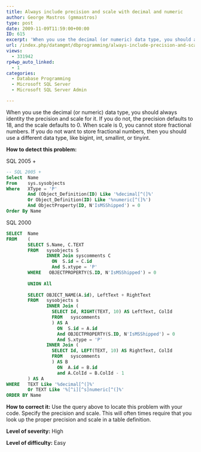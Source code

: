 ```yaml
---
title: Always include precision and scale with decimal and numeric
author: George Mastros (gmmastros)
type: post
date: 2009-11-09T11:59:00+00:00
ID: 615
excerpt: 'When you use the decimal (or numeric) data type, you should always identity the precision and scale for it.  If you do not, the precision defaults to 18, and the scale defaults to 0.  When scale is 0, you cannot store fractional numbers.  If you do not&hellip;'
url: /index.php/datamgmt/dbprogramming/always-include-precision-and-scale-with/
views:
  - 331942
rp4wp_auto_linked:
  - 1
categories:
  - Database Programming
  - Microsoft SQL Server
  - Microsoft SQL Server Admin

---
```

When you use the decimal (or numeric) data type, you should always identity the precision and scale for it. If you do not, the precision defaults to 18, and the scale defaults to 0. When scale is 0, you cannot store fractional numbers. If you do not want to store fractional numbers, then you should use a different data type, like bigint, int, smallint, or tinyint. 

**How to detect this problem:**

SQL 2005 +

```sql
-- SQL 2005 +
Select	Name 
From	sys.sysobjects  
Where	XType = 'P'
        And (Object_Definition(ID) Like '%decimal[^(]%'
        Or Object_Definition(ID) Like '%numeric[^(]%')
        And ObjectProperty(ID, N'IsMSShipped') = 0
Order By Name
```
SQL 2000

```sql
SELECT  Name
FROM    (
        SELECT S.Name, C.TEXT
        FROM   sysobjects S
               INNER Join syscomments C
                 ON  S.id = C.id
                 And S.xtype = 'P'
        WHERE   OBJECTPROPERTY(S.ID, N'IsMSShipped') = 0
 
        UNION All
 
        SELECT OBJECT_NAME(A.id), LeftText + RightText
        FROM   sysobjects s
               INNER Join (
                 SELECT Id, RIGHT(TEXT, 10) AS LeftText, ColId
                 FROM   syscomments
                 ) AS A
                   ON  S.id = A.id
                   And OBJECTPROPERTY(S.ID, N'IsMSShipped') = 0
                   And S.xtype = 'P'
               INNER Join (
                 SELECT Id, LEFT(TEXT, 10) AS RightText, ColId
                 FROM   syscomments
                 ) AS B
                   ON  A.id = B.id
                   and A.ColId = B.ColId - 1
        ) AS A
WHERE   TEXT Like '%decimal[^(]%'
		Or TEXT Like '%[^i][^s]numeric[^(]%'
ORDER BY Name
```
**How to correct it:** Use the query above to locate this problem with your code. Specify the precision and scale. This will often times require that you look up the proper precision and scale in a table definition.

**Level of severity:** High

**Level of difficulty:** Easy